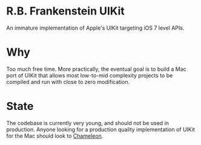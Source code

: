 R.B. Frankenstein UIKit
======================

An immature implementation of Apple's UIKit targeting iOS 7 level APIs.

Why
===

Too much free time. More practically, the eventual goal is to build a Mac port of UIKit that allows most low-to-mid complexity projects to be compiled and run with close to zero modification.

State
=====

The codebase is currently very young, and should not be used in production. Anyone looking for a production quality implementation of UIKit for the Mac should look to [Chameleon](https://github.com/BigZaphod/Chameleon).
